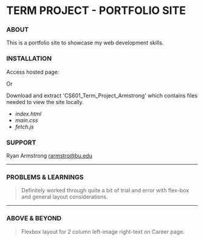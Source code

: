 # TERM PROJECT - PORTFOLIO SITE

### ABOUT

This is a portfolio site to showcase my web development skills.

### INSTALLATION

Access hosted page: 

Or

Download and extract 'CS601_Term_Project_Armstrong' which contains files needed to view the site locally.
 - *index.html*
 - *main.css*
 - *fetch.js*


### SUPPORT

Ryan Armstrong rarmstro@bu.edu

---

### PROBLEMS & LEARNINGS

> Definitely worked through quite a bit of trial and error with flex-box and general layout considerations. 

---

### ABOVE & BEYOND

> Flexbox layout for 2 column left-image right-text on Career page.